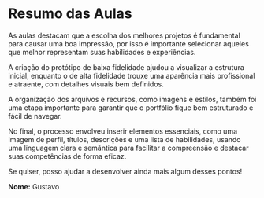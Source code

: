 # Resumo das Aulas

As aulas destacam que a escolha dos melhores projetos é fundamental para causar uma boa impressão, por isso é importante selecionar aqueles que melhor representam suas habilidades e experiências.

A criação do protótipo de baixa fidelidade ajudou a visualizar a estrutura inicial, enquanto o de alta fidelidade trouxe uma aparência mais profissional e atraente, com detalhes visuais bem definidos.

A organização dos arquivos e recursos, como imagens e estilos, também foi uma etapa importante para garantir que o portfólio fique bem estruturado e fácil de navegar.

No final, o processo envolveu inserir elementos essenciais, como uma imagem de perfil, títulos, descrições e uma lista de habilidades, usando uma linguagem clara e semântica para facilitar a compreensão e destacar suas competências de forma eficaz.

Se quiser, posso ajudar a desenvolver ainda mais algum desses pontos!

**Nome:** Gustavo
